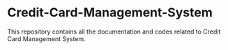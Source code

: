 # Credit-Card-Management-System

This repository contains all the documentation and codes related to Credit Card Management System.
